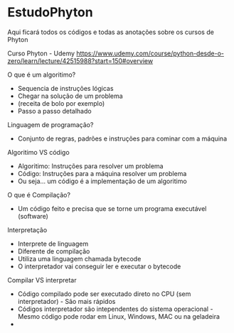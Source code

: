 # EstudoPhyton
Aqui ficará todos os códigos e todas as anotações sobre os cursos de Phyton

Curso Phyton - Udemy https://www.udemy.com/course/python-desde-o-zero/learn/lecture/42515988?start=150#overview

O que é um algoritimo?
  - Sequencia de instruções lógicas
  - Chegar na solução de um problema
  - (receita de bolo por exemplo)
  - Passo a passo detalhado

Linguagem de programação?
  - Conjunto de regras, padrões e instruções para cominar com a máquina

Algoritimo VS código
  - Algoritimo: Instruções para resolver um problema
  - Código: Instruções para a máquina resolver um problema
  - Ou seja... um código é a implementação de um algoritimo

O que é Compilação?
  - Um código feito e precisa que se torne um programa executável (software)

Interpretação
  - Interprete de linguagem 
  - Diferente de compilação
  - Utiliza uma linguagem chamada bytecode
  - O interpretador vai conseguir ler e executar o bytecode

Compilar VS interpretar
  -  Código compilado pode ser executado direto no CPU (sem interpretador) - São mais rápidos
  -  Códigos interpretador são intependentes do sistema operacional - Mesmo código pode rodar em Linux, Windows, MAC ou na geladeira
  -  

